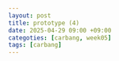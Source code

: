 ```yaml
---
layout: post
title: prototype (4)
date: 2025-04-29 09:00 +09:00
categoties: [carbang, week05]
tags: [carbang]
---
```


## 